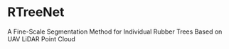 # RTreeNet
A Fine-Scale Segmentation Method for Individual Rubber Trees Based on UAV LiDAR Point Cloud
